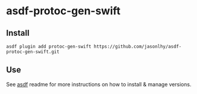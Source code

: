 # asdf-protoc-gen-swift

## Install
```
asdf plugin add protoc-gen-swift https://github.com/jasonlhy/asdf-protoc-gen-swift.git
```

## Use
See [asdf](https://github.com/asdf-vm/asdf) readme for more instructions on how to install & manage versions.
